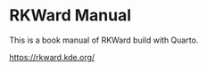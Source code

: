 
# RKWard Manual

<!-- badges: start -->
<!-- badges: end -->

This is a book manual of RKWard build with Quarto.

https://rkward.kde.org/

